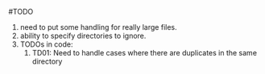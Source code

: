 #TODO

1. need to put some handling for really large files.
2. ability to specify directories to ignore.
3. TODOs in code:
   1. TD01: Need to handle cases where there are duplicates in the same directory
